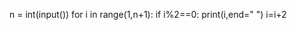 n = int(input())
for i in range(1,n+1):
    if i%2==0:
        print(i,end=" ")
        i=i+2
        
